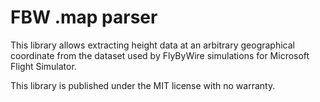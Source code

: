 # FBW .map parser
This library allows extracting height data at an arbitrary geographical coordinate from the
dataset used by FlyByWire simulations for Microsoft Flight Simulator.

This library is published under the MIT license with no warranty.